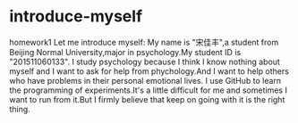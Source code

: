 # introduce-myself
homework1
Let me introduce myself:
     My name is "宋佳丰",a student from Beijing Normal University,major in psychology.My student ID is "201511060133".
     I study psychology because I think I know nothing about myself and I want to ask for help from phychology.And I want to help others who have problems in their personal emotional lives.
     I use GitHub to learn the programming of experiments.It's a little difficult for me and sometimes I want to run from it.But I firmly believe that keep on going with it is the right thing.
